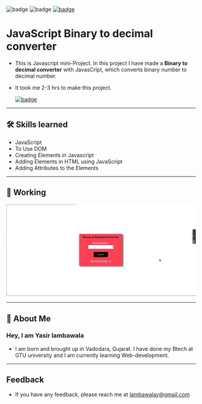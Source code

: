 ![badge](https://img.shields.io/badge/MADE%20WITH-HTML,%20CSS%20&%20JS-blue)
![badge](https://img.shields.io/badge/TIME%20TAKEN-2%20to%203%20hrs-red)
[![badge](https://img.shields.io/badge/SEE%20DEMO%20-VISIT-green)](https://js-05binarytodecimal-project.netlify.app/)

# JavaScript Binary to decimal converter

- This is Javascript mini-Project. In this project I have made a **Binary to decimal converter** with JavasCript, which converts binary number to decimal number.

- It took me 2-3 hrs to make this project.

  [![badge](https://img.shields.io/badge/LINK%20OF-PROJECT-purple)](https://js-05binarytodecimal-project.netlify.app/)

---

## 🛠 Skills learned

- JavaScript
- To Use DOM
- Creating Elements in Javascript
- Adding Elements in HTML using JavaScript
- Adding Attributes to the Elements

---

## 🎥 Working

![Gif](./js_project5.gif)

---

## 🚀 About Me

### Hey, I am Yasir lambawala

- I am born and brought up in Vadodara, Gujarat. I have done my Btech at GTU university and I am currently learning Web-development.

---

## Feedback

- If you have any feedback, please reach me at lambawalay@gmail.com
